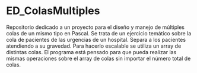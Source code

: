 # ED_ColasMultiples
Repositorio dedicado a un proyecto para el diseño y manejo de múltiples colas de un mismo tipo en Pascal. 
Se trata de un ejercicio temático sobre la cola de pacientes de las urgencias de un hospital. Separa a los pacientes atendiendo a su gravedad.
Para hacerlo escalable se utiliza un array de distintas colas. 
El programa está pensado para que pueda realizar las mismas operaciones sobre el array de colas sin importar el número total de colas.

